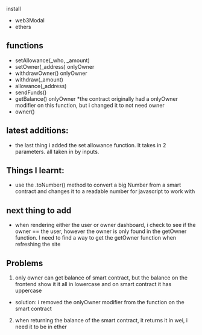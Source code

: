 install 
- web3Modal
- ethers

## functions
- setAllowance(_who, _amount) <done>
- setOwner(_address) onlyOwner
- withdrawOwner() onlyOwner <done>
- withdraw(_amount) <done>
- allowance(_address) 
- sendFunds() <done>
- getBalance() onlyOwner <done>
    *the contract originally had a onlyOwner modifier on this function, but i changed it to not need owner
- owner() <done>

## latest additions:
- the last thing i added the set allowance function. It takes in 2 parameters. all taken in by inputs.

## Things I learnt:
- use the .toNumber() method to convert a big Number from a smart contract and changes it to a readable number for javascript to work with

## next thing to add
- when rendering either the user or owner dashboard, i check to see if the owner == the user, 
however the owner is only found in the getOwner function. I need to find a way to get the getOwner function when refreshing the site

## Problems
1. only owner can get balance of smart contract, but the balance on the frontend show it it all in lowercase and on smart contract it has uppercase
- solution: i removed the onlyOwner modifier from the function on the smart contract

2. when returning the balance of the smart contract, it returns it in wei, i need it to be in ether

